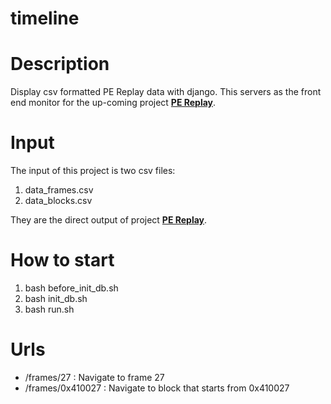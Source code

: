 timeline
========

# Description #
Display csv formatted PE Replay data with django.
This servers as the front end monitor for the up-coming project [**PE Replay**](https://github.com/long123king/PE-Replay).

# Input #
The input of this project is two csv files:
1. data_frames.csv
2. data_blocks.csv

They are the direct output of project [**PE Replay**](https://github.com/long123king/PE-Replay).

# How to start #
1. bash before_init_db.sh
2. bash init_db.sh
3. bash run.sh

# Urls #
* /frames/27  : Navigate to frame 27
* /frames/0x410027 : Navigate to block that starts from 0x410027

